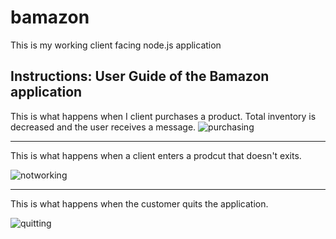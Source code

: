 # bamazon
This is my working client facing node.js application

## Instructions: User Guide of the Bamazon application

This is what happens when I client purchases a product.
Total inventory is decreased and the user receives a message.
![purchasing](https://user-images.githubusercontent.com/31020465/39271818-18099744-48a8-11e8-8f11-398965cd32d4.PNG)

----------------------------------------------------------

This is what happens when a client enters a prodcut that doesn't exits. 

![notworking](https://user-images.githubusercontent.com/31020465/39271991-a6eecd1c-48a8-11e8-8736-38bb50187ebb.PNG)

-----------------------------------------------------------
This is what happens when the customer quits the application. 

![quitting](https://user-images.githubusercontent.com/31020465/39271930-6f6de1de-48a8-11e8-9568-172c01575c45.PNG)




